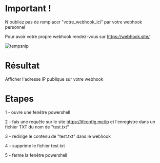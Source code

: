 # Important ! 

N'oubliez pas de remplacer "votre_webhook_ici" par votre webhook personnel

Pour avoir votre propre webhook rendez-vous sur https://webhook.site/

![tempsnip](https://user-images.githubusercontent.com/120284573/211386735-19f0094d-29fa-4a90-8d39-428809637ab1.png)


# Résultat

Afficher l'adresse IP publique sur votre webhook


# Etapes

1 - ouvre une fenêtre powershell

2 - fais une requête sur le site https://ifconfig.me/ip et l'enregistre dans un fichier TXT du nom de "test.txt"

3 - redirige le contenu de "test.txt" dans le webhook

4 - supprime le fichier test.txt

5 - ferme la fenêtre powershell

